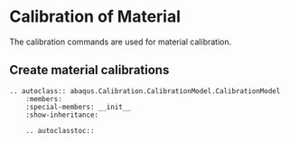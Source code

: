 # Calibration of Material

The calibration commands are used for material calibration.

## Create material calibrations

```{eval-rst}
.. autoclass:: abaqus.Calibration.CalibrationModel.CalibrationModel
    :members:
    :special-members: __init__
    :show-inheritance:

    .. autoclasstoc::

```
